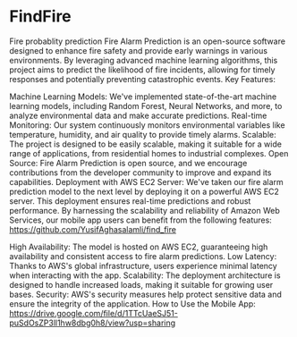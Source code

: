 # FindFire
Fire probablity prediction
Fire Alarm Prediction is an open-source software designed to enhance fire safety and provide early warnings in various environments. By leveraging advanced machine learning algorithms, this project aims to predict the likelihood of fire incidents, allowing for timely responses and potentially preventing catastrophic events. Key Features:

Machine Learning Models: We've implemented state-of-the-art machine learning models, including Random Forest, Neural Networks, and more, to analyze environmental data and make accurate predictions. Real-time Monitoring: Our system continuously monitors environmental variables like temperature, humidity, and air quality to provide timely alarms. Scalable: The project is designed to be easily scalable, making it suitable for a wide range of applications, from residential homes to industrial complexes. Open Source: Fire Alarm Prediction is open source, and we encourage contributions from the developer community to improve and expand its capabilities.
Deployment with AWS EC2 Server: We've taken our fire alarm prediction model to the next level by deploying it on a powerful AWS EC2 server. This deployment ensures real-time predictions and robust performance. By harnessing the scalability and reliability of Amazon Web Services, our mobile app users can benefit from the following features: https://github.com/YusifAghasalamli/find_fire

High Availability: The model is hosted on AWS EC2, guaranteeing high availability and consistent access to fire alarm predictions. Low Latency: Thanks to AWS's global infrastructure, users experience minimal latency when interacting with the app. Scalability: The deployment architecture is designed to handle increased loads, making it suitable for growing user bases. Security: AWS's security measures help protect sensitive data and ensure the integrity of the application. How to Use the Mobile App: https://drive.google.com/file/d/1TTcUaeSJ51-puSdOsZP3ll1hw8dbg0h8/view?usp=sharing
